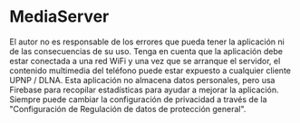# MediaServer

El autor no es responsable de los errores que pueda tener la aplicación ni de las consecuencias de su uso.
Tenga en cuenta que la aplicación debe estar conectada a una red WiFi y una vez que se arranque el servidor, el contenido multimedia del teléfono puede estar expuesto a cualquier cliente UPNP / DLNA.
Esta aplicación no almacena datos personales, pero usa Firebase para recopilar estadísticas para ayudar a mejorar la aplicación.
Siempre puede cambiar la configuración de privacidad a través de la "Configuración de Regulación de datos de protección general".